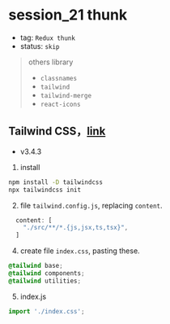 # session_21 thunk

* tag: `Redux thunk`
* status: `skip`

> others library
> * `classnames`
> * `tailwind`
> * `tailwind-merge`
> * `react-icons`

## Tailwind CSS，[link](https://tailwindcss.com/docs/guides/create-react-app)
* v3.4.3
1. install
```bash
npm install -D tailwindcss
npx tailwindcss init
```

2. file `tailwind.config.js`, replacing `content`.
```js
  content: [
    "./src/**/*.{js,jsx,ts,tsx}",
  ]
```

4. create file `index.css`, pasting these.
```css
@tailwind base;
@tailwind components;
@tailwind utilities;
```
5. index.js
```js
import './index.css';
```

